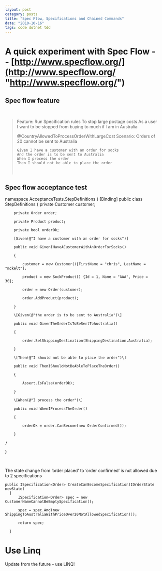 ```yaml
---
layout: post
category: posts
title: "Spec Flow, Specifications and Chained Commands"
date: "2010-10-16"
tags: code dotnet tdd
---
```


# A quick experiment with Spec Flow -- [http://www.specflow.org/](http://www.specflow.org/ "http://www.specflow.org/")

## Spec flow feature
 

> Feature: Run Specification rules
>     To stop large postage costs
>     As a user
>     I want to be stopped from buying to much if I am in Australia
> 
> @CountryAllowedToProcessOrderWithLargeCost Scenario: Orders of 20 cannot be sent to Australia
> 
>     Given I have a customer with an order for socks
>     And the order is to be sent to Australia
>     When I process the order
>     Then I should not be able to place the order
> 
>  
> 
## Spec flow acceptance test

namespace AcceptanceTests.StepDefinitions
{
    [Binding]
    public class StepDefinitions
    {
        private Customer customer;

        private Order order;

        private Product product;

        private bool orderOk;

        [Given(@"I have a customer with an order for socks")]

        public void GivenIHaveACustomerWithAnOrderForSocks()

        {

            customer = new Customer(){FirstName = "chris", LastName = "mckelt"};

            product = new SockProduct() {Id = 1, Name = "AAA", Price = 30};

            order = new Order(customer);

            order.AddProduct(product);

        }

        \[Given(@"the order is to be sent to Australia")\]

        public void GivenTheOrderIsToBeSentToAustralia()

        {

            order.SetShippingDestination(ShippingDestination.Australia);

        }

        \[Then(@"I should not be able to place the order")\]

        public void ThenIShouldNotBeAbleToPlaceTheOrder()

        {

            Assert.IsFalse(orderOk);

        }

        \[When(@"I process the order")\]

        public void WhenIProcessTheOrder()

        {

            orderOk = order.CanBecome(new OrderConfirmed());

        }

    }

}

 

The state change from ‘order placed’ to ‘order confirmed’ is not allowed due to 2 specifications

    public ISpecification<Order> CreateCanBecomeSpecification(IOrderState newState)
      {
          ISpecification<Order> spec = new CustomerNameCannotBeEmptySpecification();

          spec = spec.And(new ShippingToAustraliaWithPriceOver20NotAllowedSpecification());

          return spec;

      }
 

 # Use Linq

 Update from the future - use LINQ!
